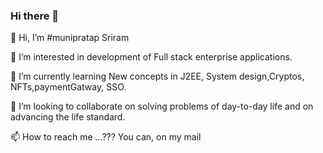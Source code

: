 ### Hi there 👋

<!--
**pratap443/pratap443** is a ✨ _special_ ✨ repository because its `README.md` (this file) appears on your GitHub profile.

Here are some ideas to get you started:

- 🔭 I’m currently working on ...
- 🌱 I’m currently learning ...
- 👯 I’m looking to collaborate on ...
- 🤔 I’m looking for help with ...
- 💬 Ask me about ...
- 📫 How to reach me: ...
- 😄 Pronouns: ...
- ⚡ Fun fact: ...
-->

👋 Hi, I’m #munipratap Sriram  

👀 I’m interested in development of Full stack enterprise applications. 

🌱 I’m currently learning New concepts in J2EE, System design,Cryptos, NFTs,paymentGatway, SSO. 

💞️ I’m looking to collaborate on solving problems of day-to-day life and on advancing the life standard. 

📫 How to reach me ...??? You can, on my mail 



